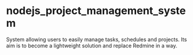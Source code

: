 nodejs_project_management_system
================================

System allowing users to easily manage tasks, schedules and projects. Its aim is to become a lightweight solution and replace Redmine in a way.
